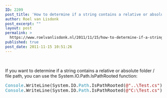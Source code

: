```yaml
---
ID: 2209
post_title: 'How to determine if a string contains a relative or absolute folder / file path in C#'
author: Roel van Lisdonk
post_excerpt: ""
layout: post
permalink: >
  https://www.roelvanlisdonk.nl/2011/11/15/how-to-determine-if-a-string-contains-a-relative-or-absolute-folder-file-path/
published: true
post_date: 2011-11-15 10:51:26
---
```

<p>&#160;</p>  <p>If you want to determine if a string contains a relative or absolute folder / file path, you can use the System.IO.Path.IsPathRooted function:</p>  <pre class="code"><span style="color: #2b91af">Console</span>.WriteLine(System.IO.<span style="color: #2b91af">Path</span>.IsPathRooted(<span style="color: #a31515">@&quot;..\Test.cs&quot;</span>)); <span style="color: green">// Result: False
</span><span style="color: #2b91af">Console</span>.WriteLine(System.IO.<span style="color: #2b91af">Path</span>.IsPathRooted(<span style="color: #a31515">@&quot;C:\Test.cs&quot;</span>)); <span style="color: green">// Result: True
</span></pre>